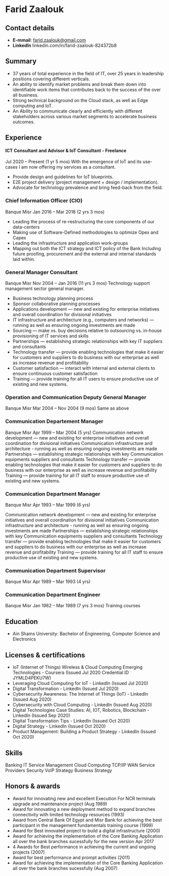 
# Farid Zaalouk


## Contact details

- **E-mmail**: farid.zaalouk@gmail.com
- **LinkedIn** linkedin.com/in/farid-zaalouk-824372b8

## Summary

- 37 years of total experience in the field of IT, over 25 years in leadership positions covering different verticals. 
- An ability to identify market problems and break them down into identifiable work items that contributes back to the success of the over all business. 
- Strong technical background on the Cloud stack, as well as Edge computing and IoT. 
- An Ability to communicate clearly and efficiently with different stakeholders across various market segments to accelerate business outcomes. 


## Experience


#### ICT Consultant and Advisor & IoT Consultant - Freelance
Jul 2020 – Present (1 yr 5 mos)
With the emergence of IoT and its use-cases I am now offering my services as a consultant. 

- Provide design and guidelines for IoT blueprints.
- E2E project delivery (project management + design / implementation).
- Advocate for technology prevalence and bring feed-back from the field.

###  Chief Information Officer (CIO)
Banque Misr
Jan 2016 – Mar 2018 (2 yrs 3 mos)
- Leading the process of re-restructuring the core components of our data-centers 
- Making use of Software-Defined methodologies to optimize Opex and Capex
- Leading the infrastructure and application work-groups
- Mapping out both the ICT strategy and ICT policy of the Bank Including future proofing, procurement and the external and internal standards laid within. 


###  General Manager Consultant
Banque Misr
Nov 2004 – Jan 2016 (11 yrs 3 mos)
Technology support management sector general manager.


- Business technology planning process
- Sponsor collaborative planning processes 
- Applications development — new and existing for enterprise initiatives and overall coordination for divisional initiatives 
- IT infrastructure and architecture (e.g., computers and networks) — running as well as ensuring ongoing investments are made 
- Sourcing — make vs. buy decisions relative to outsourcing vs. in-house provisioning of IT services and skills 
- Partnerships — establishing strategic relationships with key IT suppliers and consultants 
- Technology transfer — provide enabling technologies that make it easier for customers and suppliers to do business with our enterprise as well as increase revenue and profitability 
- Customer satisfaction — interact with internal and external clients to ensure continuous customer satisfaction 
- Training — provide training for all IT users to ensure productive use of existing and new systems.

###  Operation and Communication Deputy General Manager
Banque Misr
Mar 2004 – Nov 2004 (9 mos)
Same as above

###  Communication Departement Manager
Banque Misr
Apr 1999 – Mar 2004 (5 yrs)
Communication network development — new and existing for enterprise initiatives and overall coordination for divisional initiatives 
Communication infrastructure and architecture - running as well as ensuring ongoing investments are made 
Partnerships — establishing strategic relationships with key Communication equipments suppliers and consultants 
Technology transfer — provide enabling technologies that make it easier for customers and suppliers to do business with our enterprise as well as increase revenue and profitability 
Training — provide training for all IT staff to ensure productive use of existing and new systems. 

###  Communication Department Manager
Banque Misr
Apr 1993 – Mar 1999 (6 yrs)

Communication network development — new and existing for enterprise initiatives and overall coordination for divisional initiatives 
Communication infrastructure and architecture - running as well as ensuring ongoing investments are made 
Partnerships — establishing strategic relationships with key Communication equipments suppliers and consultants 
Technology transfer — provide enabling technologies that make it easier for customers and suppliers to do business with our enterprise as well as increase revenue and profitability 
Training — provide training for all IT staff to ensure productive use of existing and new systems.

### Communication Department Supervisor
Banque Misr
Apr 1989 – Mar 1993 (4 yrs)


### Communication Department Engineer
Banque Misr
Jan 1982 – Mar 1989 (7 yrs 3 mos)
Training courses

## Education

- Ain Shams University: Bachelor of Engineering, Computer Science and Electronics

## Licenses & certifications

- IoT (Internet of Things) Wireless & Cloud Computing Emerging Technologies - Coursera (Issued Jul 2020 Credential ID JYMLD4PEKU7W) 
- Leveraging Cloud Computing for IoT - LinkedIn (Issued Jul 2020)
- Digital Transformation - LinkedIn (Issued Jul 2020)
- Cybersecurity Awareness: The Internet of Things (IoT) - LinkedIn (Issued Aug 2020)
- Cybersecurity with Cloud Computing - LinkedIn (Issued Aug 2020)
- Digital Technologies Case Studies: AI, IOT, Robotics, Blockchain - LinkedIn (Issued Sep 2020)
- Digital Transformation Tips - LinkedIn (Issued Oct 2020)
- Digital Strategy - LinkedIn (Issued Oct 2020)
- Product Management: Building a Product Strategy - LinkedIn (Issued Oct 2020)

## Skills
Banking  IT Service Management  Cloud Computing  TCP/IP  WAN  Service Providers  Security VoIP  Strategy  Business Strategy

## Honors & awards

- Award for innovating new and excellent Execution For NCR terminals upgrade and maintenance project (Aug 1989)
- Award for innovating a new deployment method to expand branches connectivity with limited technology resources (1993)
- Award from Central Bank Of Egypt and Misr Bank for achieving the best participant in the management fundamentals training course (1999)
- Award for Best innovated project to build a digital infrastructure (2000)
- Award for achieving the implementation of the Core Banking Application all over the bank branches sucessfully for the new version
Apr 2017
- 4 Awards for Best performance in achieving the current and ongoing projects (2007)
- Award for best performance and prompt activities (2011)
- Award for achieving the implementation of the Core Banking Application all over the bank branches sucessfully (Aug 2007)
